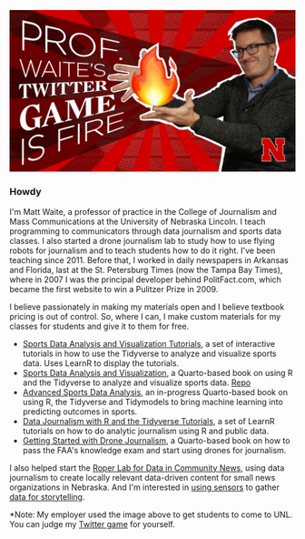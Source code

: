 ![Logo](https://raw.githubusercontent.com/mattwaite/mattwaite/master/maxresdefault.jpg)

### Howdy

I'm Matt Waite, a professor of practice in the College of Journalism and Mass Communications at the University of Nebraska Lincoln. I teach programming to communicators through data journalism and sports data classes. I also started a drone journalism lab to study how to use flying robots for journalism and to teach students how to do it right. I've been teaching since 2011. Before that, I worked in daily newspapers in Arkansas and Florida, last at the St. Petersburg Times (now the Tampa Bay Times), where in 2007 I was the principal developer behind PolitFact.com, which became the first website to win a Pulitzer Prize in 2009. 

I believe passionately in making my materials open and I believe textbook pricing is out of control. So, where I can, I make custom materials for my classes for students and give it to them for free.

* [Sports Data Analysis and Visualization Tutorials](https://github.com/mattwaite/SportsDataTutorials), a set of interactive tutorials in how to use the Tidyverse to analyze and visualize sports data. Uses LearnR to display the tutorials.
* [Sports Data Analysis and Visualization](http://mattwaite.github.io/sports/), a Quarto-based book on using R and the Tidyverse to analyze and visualize sports data. [Repo](https://github.com/mattwaite/sportsdatabook)
* [Advanced Sports Data Analysis](https://mattwaite.github.io/advancedsports/), an in-progress Quarto-based book on using R, the Tidyverse and Tidymodels to bring machine learning into predicting outcomes in sports.
* [Data Journalism with R and the Tidyverse Tutorials](http://mattwaite.github.io/datajournalism/), a set of LearnR tutorials on how to do analytic journalism using R and public data.
* [Getting Started with Drone Journalism](http://mattwaite.github.io/dronebook/), a Quarto-based book on how to pass the FAA's knowledge exam and start using drones for journalism.

I also helped start the [Roper Lab for Data in Community News](https://roperdatalab.github.io/), using data journalism to create locally relevant data-driven content for small news organizations in Nebraska. And I'm interested in [using sensors](https://sensoringjournalism.github.io/) to gather [data for storytelling](https://github.com/SensoringJournalism). 

*Note: My employer used the image above to get students to come to UNL. You can judge my [Twitter game](https://twitter.com/mattwaite) for yourself.
